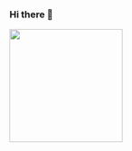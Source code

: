 ### Hi there 👋

<img src="https://pbs.twimg.com/profile_images/378800000795058910/d611cb4aa977700fa86848cf0e27e004_400x400.jpeg" width="200"/>

<!--
**marlucjo/marlucjo** is a ✨ _special_ ✨ repository because its `README.md` (this file) appears on your GitHub profile.

Here are some ideas to get you started:

- 🔭 I’m currently working on ...
- 🌱 I’m currently learning ...
- 👯 I’m looking to collaborate on ...
- 🤔 I’m looking for help with ...
- 💬 Ask me about ...
- 📫 How to reach me: ...
- 😄 Pronouns: ...
- ⚡ Fun fact: ...
-->
